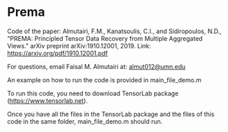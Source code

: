# Prema
Code of the paper: Almutairi, F.M., Kanatsoulis, C.I., and Sidiropoulos, N.D., "PREMA: Principled Tensor Data Recovery from Multiple Aggregated Views." arXiv preprint arXiv:1910.12001, 2019. Link: https://arxiv.org/pdf/1910.12001.pdf


For questions, email Faisal M. Almutairi at: almut012@umn.edu

An example on how to run the code is provided in main_file_demo.m

To run this code, you need to download TensorLab package (https://www.tensorlab.net). 

Once you have all the files in the TensorLab package and the files of this code in the same folder, main_file_demo.m should run. 
